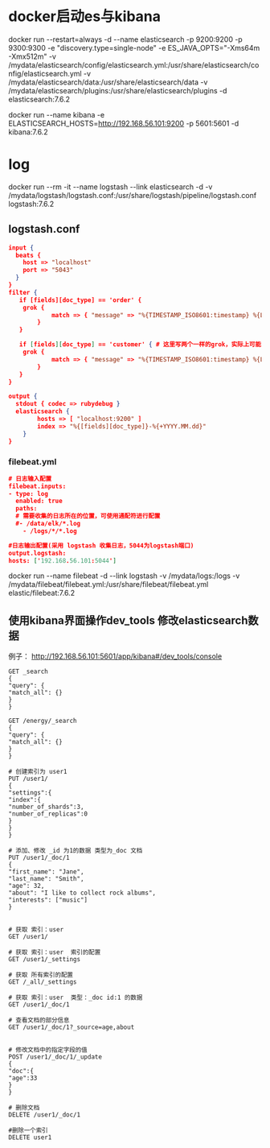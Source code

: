 
# docker启动es与kibana
docker run --restart=always -d --name elasticsearch -p 9200:9200 -p 9300:9300 -e  "discovery.type=single-node" -e ES_JAVA_OPTS="-Xms64m -Xmx512m" -v /mydata/elasticsearch/config/elasticsearch.yml:/usr/share/elasticsearch/config/elasticsearch.yml -v /mydata/elasticsearch/data:/usr/share/elasticsearch/data -v  /mydata/elasticsearch/plugins:/usr/share/elasticsearch/plugins -d elasticsearch:7.6.2


docker run --name kibana -e ELASTICSEARCH_HOSTS=http://192.168.56.101:9200 -p 5601:5601 -d kibana:7.6.2

# log
docker run --rm -it --name logstash --link elasticsearch -d -v /mydata/logstash/logstash.conf:/usr/share/logstash/pipeline/logstash.conf logstash:7.6.2
## logstash.conf
```json
input {
  beats {
    host => "localhost"
    port => "5043"
  }
}
filter {
   if [fields][doc_type] == 'order' {
    grok {
            match => { "message" => "%{TIMESTAMP_ISO8601:timestamp} %{LOGLEVEL:level} %{JAVALOGMESSAGE:msg}" }
        }
   }

   if [fields][doc_type] == 'customer' { # 这里写两个一样的grok，实际上可能出现多种不同的日志格式，这里做个提示而已,当然如果是相同的格式，这里可以不写的
    grok {
            match => { "message" => "%{TIMESTAMP_ISO8601:timestamp} %{LOGLEVEL:level} %{JAVALOGMESSAGE:msg}" }
        }
   }
}

output {
  stdout { codec => rubydebug }
  elasticsearch {
        hosts => [ "localhost:9200" ]
        index => "%{[fields][doc_type]}-%{+YYYY.MM.dd}"
    }
}

```

### filebeat.yml
```json
# 日志输入配置
filebeat.inputs:
- type: log
  enabled: true
  paths:
  # 需要收集的日志所在的位置，可使用通配符进行配置
  #- /data/elk/*.log
    - /logs/*/*.log

#日志输出配置(采用 logstash 收集日志，5044为logstash端口)
output.logstash:
hosts: ['192.168.56.101:5044']


```

docker run --name filebeat -d --link logstash -v /mydata/logs:/logs  -v /mydata/filebeat/filebeat.yml:/usr/share/filebeat/filebeat.yml elastic/filebeat:7.6.2
## 使用kibana界面操作dev_tools 修改elasticsearch数据


例子：
http://192.168.56.101:5601/app/kibana#/dev_tools/console
```
GET _search
{
"query": {
"match_all": {}
}
}

GET /energy/_search
{
"query": {
"match_all": {}
}
}

# 创建索引为 user1
PUT /user1/
{
"settings":{
"index":{
"number_of_shards":3,
"number_of_replicas":0
}
}
}

# 添加、修改 _id 为1的数据 类型为_doc 文档
PUT /user1/_doc/1
{
"first_name": "Jane",
"last_name": "Smith",
"age": 32,
"about": "I like to collect rock albums",
"interests": ["music"]
}


# 获取 索引：user
GET /user1/

# 获取 索引：user  索引的配置
GET /user1/_settings

# 获取 所有索引的配置
GET /_all/_settings

# 获取 索引：user  类型：_doc id:1 的数据
GET /user1/_doc/1

# 查看文档的部分信息
GET /user1/_doc/1?_source=age,about


# 修改文档中的指定字段的值
POST /user1/_doc/1/_update
{
"doc":{
"age":33
}
}

# 删除文档
DELETE /user1/_doc/1

#删除一个索引
DELETE user1
```










